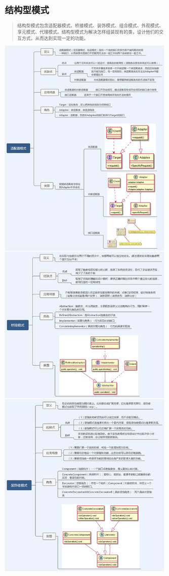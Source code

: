 # 结构型模式

> 结构型模式包含适配器模式、桥接模式、装饰模式、组合模式、外观模式、享元模式、代理模式。结构型模式为解决怎样组装现有的类，设计他们的交互方式，从而达到实现一定的功能。

![Alt text](images/01.png)
![Alt text](images/02.png)
![Alt text](images/03.png)
